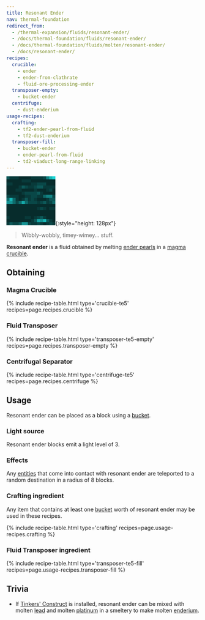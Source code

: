 ```yaml
---
title: Resonant Ender
nav: thermal-foundation
redirect_from:
  - /thermal-expansion/fluids/resonant-ender/
  - /docs/thermal-foundation/fluids/resonant-ender/
  - /docs/thermal-foundation/fluids/molten/resonant-ender/
  - /docs/resonant-ender/
recipes:
  crucible:
    - ender
    - ender-from-clathrate
    - fluid-ore-processing-ender
  transposer-empty:
    - bucket-ender
  centrifuge:
    - dust-enderium
usage-recipes:
  crafting:
    - tf2-ender-pearl-from-fluid
    - tf2-dust-enderium
  transposer-fill:
    - bucket-ender
    - ender-pearl-from-fluid
    - td2-viaduct-long-range-linking
---
```


![Resonant ender](/assets/images/thermal-foundation/resonant-ender.gif){:style="height: 128px"}

> Wibbly-wobbly, timey-wimey... stuff.


**Resonant ender** is a fluid obtained by melting [ender
pearls](https://minecraft.gamepedia.com/Ender_Pearl) in a [magma
crucible](/docs/thermal-expansion/magma-crucible/).


Obtaining
---------

### Magma Crucible
{% include recipe-table.html type='crucible-te5' recipes=page.recipes.crucible %}

### Fluid Transposer
{% include recipe-table.html type='transposer-te5-empty' recipes=page.recipes.transposer-empty %}

### Centrifugal Separator
{% include recipe-table.html type='centrifuge-te5' recipes=page.recipes.centrifuge %}


Usage
-----

Resonant ender can be placed as a block using a
[bucket](https://minecraft.gamepedia.com/Bucket).

### Light source
Resonant ender blocks emit a light level of 3.

### Effects
Any [entities](https://minecraft.gamepedia.com/Entity) that come into contact
with resonant ender are teleported to a random destination in a radius of 8
blocks.

### Crafting ingredient
Any item that contains at least one
[bucket](https://minecraft.gamepedia.com/Bucket) worth of resonant ender may be
used in these recipes.

{% include recipe-table.html type='crafting' recipes=page.usage-recipes.crafting %}

### Fluid Transposer ingredient
{% include recipe-table.html type='transposer-te5-fill' recipes=page.usage-recipes.transposer-fill %}


Trivia
------

* If [Tinkers'
  Construct](https://minecraft.curseforge.com/projects/tinkers-construct) is
  installed, resonant ender can be mixed with molten [lead](/docs/thermal-foundation/lead-ingot/)
  and molten [platinum](/docs/thermal-foundation/platinum-ingot/) in a smeltery to make molten
  [enderium](/docs/thermal-foundation/enderium-ingot/).

